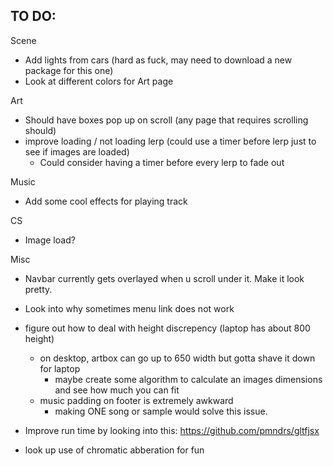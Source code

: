 ## TO DO:

Scene
 - Add lights from cars (hard as fuck, may need to download a new package for this one)
 - Look at different colors for Art page

Art
 - Should have boxes pop up on scroll (any page that requires scrolling should)
 - improve loading / not loading lerp (could use a timer before lerp just to see if images are loaded)
    - Could consider having a timer before every lerp to fade out

Music
 - Add some cool effects for playing track

CS
 - Image load?

Misc
 - Navbar currently gets overlayed when u scroll under it. Make it look pretty. 
 - Look into why sometimes menu link does not work
 - figure out how to deal with height discrepency (laptop has about 800 height)
    - on desktop, artbox can go up to 650 width but gotta shave it down for laptop
        - maybe create some algorithm to calculate an images dimensions and see how much you can fit
    - music padding on footer is extremely awkward
        - making ONE song or sample would solve this issue.
 - Improve run time by looking into this: https://github.com/pmndrs/gltfjsx

 - look up use of chromatic abberation for fun